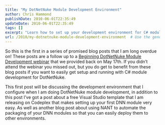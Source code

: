 ```yaml
---
title: "My DotNetNuke Module Development Environment"
author: Chris Hammond
publishDate: 2010-06-01T22:35:49
updateDate: 2010-06-01T22:35:49
tags: []
excerpt: "Learn how to set up your development environment for C# module development in DotNetNuke. Stay tuned for more tips on creating and deploying DNN modules!"
url: /2010/my-dotnetnuke-module-development-environment  # Use the generated URL with year
---
```

<p>So this is the first in a series of promised blog posts that I am long overdue on! These posts are a follow up to a <a target="_blank" href="https://web3.dotnetnuke.com/Products/DotNetNukeTraining/tabid/1299/Default.aspx">Beginning DotNetNuke Module Development webinar</a> that we provided back on May 17th. If you didn’t attend the webinar you missed out, but you do get to benefit from these blog posts if you want to easily get setup and running with C# module development for DotNetNuke.</p> <p>This first post will be discussing the development environment that I configure when I am doing DotNetNuke module development, in addition to this post I’ve got a post about a free Visual Studio template that I am releasing on Codeplex that makes setting up your first DNN module very easy. As well as another blog post about using NANT to automate the packaging of your DNN modules so that you can easily deploy them to other environments.</p> <p> </p><img src="https://feeds.feedburner.com/~r/dnndaily/~4/_ZxcxWJcZSI" height="1" width="1"/>


